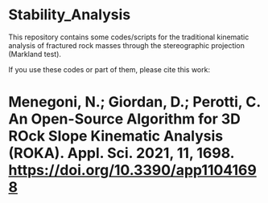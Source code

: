 # Stability_Analysis
This repository contains some codes/scripts for the traditional kinematic analysis of fractured rock masses through the stereographic projection (Markland test).

If you use these codes or part of them, please cite this work: 
# Menegoni, N.; Giordan, D.; Perotti, C. An Open-Source Algorithm for 3D ROck Slope Kinematic Analysis (ROKA). Appl. Sci. 2021, 11, 1698. https://doi.org/10.3390/app11041698 
